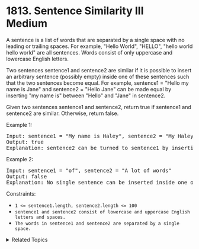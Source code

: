 # 1813. Sentence Similarity III<br> Medium

A sentence is a list of words that are separated by a single space with no leading or trailing spaces. For example, "Hello World", "HELLO", "hello world hello world" are all sentences. Words consist of only uppercase and lowercase English letters.

Two sentences sentence1 and sentence2 are similar if it is possible to insert an arbitrary sentence (possibly empty) inside one of these sentences such that the two sentences become equal. For example, sentence1 = "Hello my name is Jane" and sentence2 = "Hello Jane" can be made equal by inserting "my name is" between "Hello" and "Jane" in sentence2.

Given two sentences sentence1 and sentence2, return true if sentence1 and sentence2 are similar. Otherwise, return false.

Example 1:

<pre>
Input: sentence1 = "My name is Haley", sentence2 = "My Haley"
Output: true
Explanation: sentence2 can be turned to sentence1 by inserting "name is" between "My" and "Haley".
</pre>

Example 2:

<pre>
Input: sentence1 = "of", sentence2 = "A lot of words"
Output: false
Explanation: No single sentence can be inserted inside one of the sentences to make it equal to the other.
</pre>

Constraints:

- `1 <= sentence1.length, sentence2.length <= 100`
- `sentence1 and sentence2 consist of lowercase and uppercase English letters and spaces.`
- `The words in sentence1 and sentence2 are separated by a single space.`

<details>

<summary> Related Topics </summary>

-   `String`
-   `Dequeue`

</details>